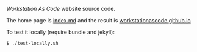 
_Workstation As Code_ website source code.

The home page is [index.md](index.md) and the result is [workstationascode.github.io](https://workstationascode.github.io/)

To test it locally (require bundle and jekyll):
```shell
$ ./test-locally.sh
```
